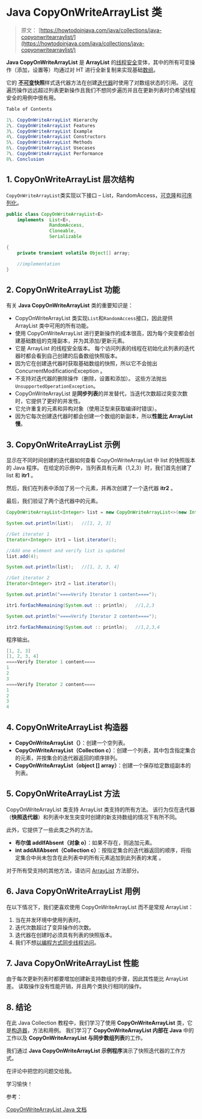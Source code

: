 # Java CopyOnWriteArrayList 类

> 原文： [https://howtodoinjava.com/java/collections/java-copyonwritearraylist/](https://howtodoinjava.com/java/collections/java-copyonwritearraylist/)

**Java CopyOnWriteArrayList** 是 **ArrayList** 的[线程安全](https://howtodoinjava.com/java/multi-threading/what-is-thread-safety/)变体，其中的所有可变操作（添加，设置等）均通过对 HT 进行全新复制来实现基础[数组](https://howtodoinjava.com/java-array/)。

它的 **[不可变](https://howtodoinjava.com/java/basics/how-to-make-a-java-class-immutable/)快照**样式迭代器方法在创建[迭代器](https://howtodoinjava.com/java/collections/java-iterator/)时使用了对数组状态的引用。 这在遍历操作远远超过列表更新操作且我们不想同步遍历并且在更新列表时仍希望线程安全的用例中很有用。

```java
Table of Contents

1\. CopyOnWriteArrayList Hierarchy
2\. CopyOnWriteArrayList Features
3\. CopyOnWriteArrayList Example
4\. CopyOnWriteArrayList Constructors
5\. CopyOnWriteArrayList Methods
6\. CopyOnWriteArrayList Usecases
7\. CopyOnWriteArrayList Performance
8\. Conclusion
```

## 1\. CopyOnWriteArrayList 层次结构

`CopyOnWriteArrayList`类实现以下接口 – List，RandomAccess，[可克隆](https://howtodoinjava.com/java/cloning/a-guide-to-object-cloning-in-java/)和[可序列化](https://howtodoinjava.com/java/serialization/custom-serialization-readobject-writeobject/)。

```java
public class CopyOnWriteArrayList<E>
    implements 	List<E>, 
    			RandomAccess, 
    			Cloneable, 
    			Serializable 

{
	private transient volatile Object[] array;

	//implementation
}

```

## 2\. CopyOnWriteArrayList 功能

有关 **Java CopyOnWriteArrayList** 类的重要知识是：

*   CopyOnWriteArrayList 类实现`List`和`RandomAccess`接口，因此提供 ArrayList 类中可用的所有功能。
*   使用 CopyOnWriteArrayList 进行更新操作的成本很高，因为每个突变都会创建基础数组的克隆副本，并为其添加/更新元素。
*   它是 ArrayList 的线程安全版本。 每个访问列表的线程在初始化此列表的迭代器时都会看到自己创建的后备数组快照版本。
*   因为它在创建迭代器时获取基础数组的快照，所以它不会抛出 ConcurrentModificationException 。
*   不支持对迭代器的删除操作（删除，设置和添加）。 这些方法抛出`UnsupportedOperationException`。
*   CopyOnWriteArrayList 是**同步列表**的并发替代，当迭代次数超过突变次数时，它提供了更好的并发性。
*   它允许重复的元素和异构对象（使用泛型来获取编译时错误）。
*   因为它每次创建迭代器时都会创建一个数组的新副本，所以**性能比 ArrayList 慢**。

## 3\. CopyOnWriteArrayList 示例

显示在不同时间创建的迭代器如何查看 CopyOnWriteArrayList 中 list 的快照版本的 Java 程序。 在给定的示例中，当列表具有元素（1,2,3）时，我们首先创建了 list 和 **itr1** 。

然后，我们在列表中添加了另一个元素，并再次创建了一个迭代器 **itr2** 。

最后，我们验证了两个迭代器中的元素。

```java
CopyOnWriteArrayList<Integer> list = new CopyOnWriteArrayList<>(new Integer[] {1,2,3});

System.out.println(list);	//[1, 2, 3]

//Get iterator 1
Iterator<Integer> itr1 = list.iterator();

//Add one element and verify list is updated
list.add(4);

System.out.println(list);	//[1, 2, 3, 4]

//Get iterator 2
Iterator<Integer> itr2 = list.iterator();

System.out.println("====Verify Iterator 1 content====");

itr1.forEachRemaining(System.out :: println);	//1,2,3

System.out.println("====Verify Iterator 2 content====");

itr2.forEachRemaining(System.out :: println);	//1,2,3,4

```

程序输出。

```java
[1, 2, 3]
[1, 2, 3, 4]
====Verify Iterator 1 content====
1
2
3
====Verify Iterator 2 content====
1
2
3
4

```

## 4\. CopyOnWriteArrayList 构造器

*   **CopyOnWriteArrayList（）**：创建一个空列表。
*   **CopyOnWriteArrayList（Collection c）**：创建一个列表，其中包含指定集合的​​元素，并按集合的迭代器返回的顺序排列。
*   **CopyOnWriteArrayList（object [] array）**：创建一个保存给定数组副本的列表。

## 5\. CopyOnWriteArrayList 方法

CopyOnWriteArrayList 类支持 ArrayList 类支持的所有方法。 该行为仅在迭代器（**快照迭代器**）和列表中发生突变时创建的新支持数组的情况下有所不同。

此外，它提供了一些此类之外的方法。

*   **布尔值 addIfAbsent（对象 o）**：如果不存在，则追加元素。
*   **int addAllAbsent（Collection c）**：按指定集合的​​迭代器返回的顺序，将指定集合中尚未包含在此列表中的所有元素追加到此列表的末尾 。

对于所有受支持的其他方法，请访问 [ArrayList](https://howtodoinjava.com/java-arraylist/) 方法部分。

## 6\. Java CopyOnWriteArrayList 用例

在以下情况下，我们更喜欢使用 CopyOnWriteArrayList 而不是常规 ArrayList：

1.  当在并发环境中使用列表时。
2.  迭代次数超过了变异操作的次数。
3.  迭代器在创建时必须具有列表的快照版本。
4.  我们不想[以编程方式同步线程访问](https://howtodoinjava.com/java/multi-threading/wait-notify-and-notifyall-methods/)。

## 7\. Java CopyOnWriteArrayList 性能

由于每次更新列表时都要增加创建新支持数组的步骤，因此其性能比 ArrayList 差。
读取操作没有性能开销，并且两个类执行相同的操作。

## 8\. 结论

在此 Java Collection 教程中，我们学习了使用 **CopyOnWriteArrayList** 类，它是[构造器](https://howtodoinjava.com/oops/java-constructors/)，方法和用例。 我们学习了 **CopyOnWriteArrayList 内部在 Java** 中的工作以及 **CopyOnWriteArrayList 与同步数组列表**的工作。

我们通过 **Java CopyOnWriteArrayList 示例程序**演示了快照迭代器的工作方式。

在评论中把您的问题交给我。

学习愉快！

参考：

[CopyOnWriteArrayList Java 文档](https://docs.oracle.com/javase/10/docs/api/java/util/concurrent/CopyOnWriteArrayList.html)